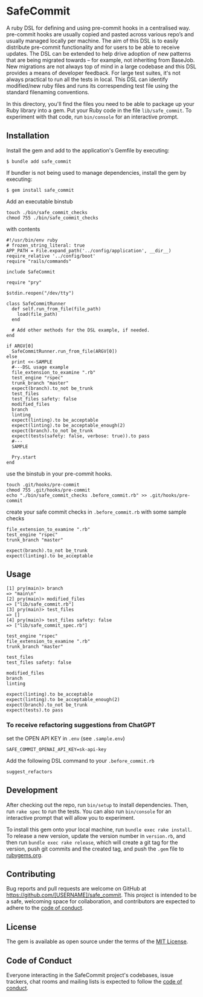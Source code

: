 # SafeCommit

A ruby DSL for defining and using pre-commit hooks in a centralised way. pre-commit hooks are usually copied and pasted across various repo’s and usually managed locally per machine.
The aim of this DSL is to easily distribute pre-commit functionality and for users to be able to receive updates.
The DSL can be extended to help drive adoption of new patterns that are being migrated towards – for example, not inheriting from BaseJob. New migrations are not always top of mind in a large codebase and this DSL provides a means of developer feedback.
For large test suites, it's not always practical to run all the tests in local. This DSL can identify modified/new ruby files and runs its correspending test file using the standard filenaming conventions.

In this directory, you'll find the files you need to be able to package up your Ruby library into a gem. Put your Ruby code in the file `lib/safe_commit`. To experiment with that code, run `bin/console` for an interactive prompt.

## Installation

Install the gem and add to the application's Gemfile by executing:

    $ bundle add safe_commit

If bundler is not being used to manage dependencies, install the gem by executing:

    $ gem install safe_commit

Add an executable binstub 
```
touch ./bin/safe_commit_checks
chmod 755 ./bin/safe_commit_checks
```
with contents
```
#!/usr/bin/env ruby
# frozen_string_literal: true
APP_PATH = File.expand_path('../config/application', __dir__)
require_relative '../config/boot'
require "rails/commands"

include SafeCommit

require "pry"

$stdin.reopen("/dev/tty")

class SafeCommitRunner
  def self.run_from_file(file_path)
    load(file_path)
  end

  # Add other methods for the DSL example, if needed.
end

if ARGV[0]
  SafeCommitRunner.run_from_file(ARGV[0])
else
  print <<-SAMPLE
  #---DSL usage example
  file_extension_to_examine ".rb"
  test_engine "rspec"
  trunk_branch "master"
  expect(branch).to_not be_trunk
  test_files
  test_files safety: false
  modified_files
  branch
  linting
  expect(linting).to be_acceptable
  expect(linting).to be_acceptable_enough(2)
  expect(branch).to_not be_trunk
  expect(tests(safety: false, verbose: true)).to pass
  #---
  SAMPLE

  Pry.start
end

```

use the binstub in your pre-commit hooks.
```
touch .git/hooks/pre-commit
chmod 755 .git/hooks/pre-commit
echo "./bin/safe_commit_checks .before_commit.rb" >> .git/hooks/pre-commit
```

create your safe commit checks in `.before_commit.rb`
with some sample checks
```
file_extension_to_examine ".rb"
test_engine "rspec"
trunk_branch "master"

expect(branch).to_not be_trunk
expect(linting).to be_acceptable
```

## Usage

```
[1] pry(main)> branch
=> "main\n"
[2] pry(main)> modified_files
=> ["lib/safe_commit.rb"]
[3] pry(main)> test_files
=> []
[4] pry(main)> test_files safety: false
=> ["lib/safe_commit_spec.rb"]
```

```
test_engine "rspec"
file_extension_to_examine ".rb"
trunk_branch "master"

test_files
test_files safety: false

modified_files
branch
linting

expect(linting).to be_acceptable
expect(linting).to be_acceptable_enough(2)
expect(branch).to_not be_trunk
expect(tests).to pass
```


### To receive refactoring suggestions from ChatGPT

set the OPEN API KEY in `.env` (see `.sample.env`)

```
SAFE_COMMIT_OPENAI_API_KEY=sk-api-key
```

Add the following DSL command to your `.before_commit.rb`

```
suggest_refactors
```

## Development

After checking out the repo, run `bin/setup` to install dependencies. Then, run `rake spec` to run the tests. You can also run `bin/console` for an interactive prompt that will allow you to experiment.

To install this gem onto your local machine, run `bundle exec rake install`. To release a new version, update the version number in `version.rb`, and then run `bundle exec rake release`, which will create a git tag for the version, push git commits and the created tag, and push the `.gem` file to [rubygems.org](https://rubygems.org).

## Contributing

Bug reports and pull requests are welcome on GitHub at https://github.com/[USERNAME]/safe_commit. This project is intended to be a safe, welcoming space for collaboration, and contributors are expected to adhere to the [code of conduct](https://github.com/[USERNAME]/safe_commit/blob/main/CODE_OF_CONDUCT.md).

## License

The gem is available as open source under the terms of the [MIT License](https://opensource.org/licenses/MIT).

## Code of Conduct

Everyone interacting in the SafeCommit project's codebases, issue trackers, chat rooms and mailing lists is expected to follow the [code of conduct](https://github.com/[USERNAME]/safe_commit/blob/main/CODE_OF_CONDUCT.md).
